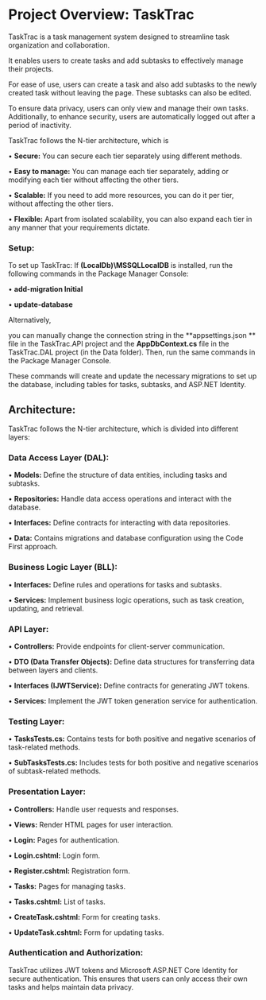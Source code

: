 # Project Overview: TaskTrac
TaskTrac is a task management system designed to streamline task organization and collaboration. 

It enables users to create tasks and add subtasks to effectively manage their projects.

For ease of use, users can create a task and also add subtasks to the newly created task without leaving the page. These subtasks can also be edited.

To ensure data privacy, users can only view and manage their own tasks. Additionally, to enhance security, users are automatically logged out after a period of inactivity.

TaskTrac follows the N-tier architecture, which is

•	**Secure:** You can secure each tier separately using different methods.

•	**Easy to manage:** You can manage each tier separately, adding or modifying each tier without affecting the other tiers.

•	**Scalable:** If you need to add more resources, you can do it per tier, without affecting the other tiers.

•	**Flexible:** Apart from isolated scalability, you can also expand each tier in any manner that your requirements dictate.

### Setup:

To set up TaskTrac:
If **(LocalDb)\MSSQLLocalDB** is installed, run the following commands in the Package Manager Console:
   
•	**add-migration Initial**

•	**update-database**

Alternatively, 

you can manually change the connection string in the **appsettings.json ** file in the TaskTrac.API project and the **AppDbContext.cs** file in the TaskTrac.DAL project (in the Data folder).
Then, run the same commands in the Package Manager Console.

These commands will create and update the necessary migrations to set up the database, including tables for tasks, subtasks, and ASP.NET Identity.

## Architecture:
TaskTrac follows the N-tier architecture, which is divided into different layers:

### Data Access Layer (DAL):

•	**Models:** Define the structure of data entities, including tasks and subtasks.

•	**Repositories:** Handle data access operations and interact with the database.

•	**Interfaces:** Define contracts for interacting with data repositories.

•	**Data:** Contains migrations and database configuration using the Code First approach.

### Business Logic Layer (BLL):

•	**Interfaces:** Define rules and operations for tasks and subtasks.

•	**Services:** Implement business logic operations, such as task creation, updating, and retrieval.

### API Layer:
•	**Controllers:** Provide endpoints for client-server communication.

•	**DTO (Data Transfer Objects):** Define data structures for transferring data between layers and clients.

•	**Interfaces (IJWTService):** Define contracts for generating JWT tokens.

•	**Services:** Implement the JWT token generation service for authentication.

### Testing Layer:
•	**TasksTests.cs:** Contains tests for both positive and negative scenarios of task-related methods.

•	**SubTasksTests.cs:** Includes tests for both positive and negative scenarios of subtask-related methods.

### Presentation Layer:
•	**Controllers:** Handle user requests and responses.

•	**Views:** Render HTML pages for user interaction.

•	**Login:** Pages for authentication.

•	**Login.cshtml:** Login form.

•	**Register.cshtml:** Registration form.

•	**Tasks:** Pages for managing tasks.

•	**Tasks.cshtml:** List of tasks.

•	**CreateTask.cshtml:** Form for creating tasks.

•	**UpdateTask.cshtml:** Form for updating tasks.

### Authentication and Authorization:

TaskTrac utilizes JWT tokens and Microsoft ASP.NET Core Identity for secure authentication. This ensures that users can only access their own tasks and helps maintain data privacy.


